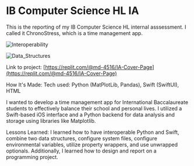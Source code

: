 # IB Computer Science HL IA

This is the reporting of my IB Computer Science HL internal asssessment. I called it ChronoStress, which is a time management app.

![Interoperability](https://github.com/user-attachments/assets/9e32f8f6-39c0-4adf-adcf-357ae583ebe9)

![Data_Structures](https://github.com/user-attachments/assets/25250c26-bcbf-4d2e-b958-4e4e3d769666)

Link to project: [https://replit.com/@md-4516/IA-Cover-Page](https://replit.com/@md-4516/IA-Cover-Page)

How It's Made:
Tech used: Python (MatPlotLib, Pandas), Swift (SwiftUI), HTML

I wanted to develop a time management app for International Baccalaureate students to effectively balance their school and personal lives. I utilized a Swift-based iOS interface and a Python backend for data analysis and storage using libraries like Matplotlib.

Lessons Learned:
I learned how to have interoperable Python and Swift, combine two data structures, configure system files, configure environmental variables, utilize property wrappers, and use unwrapped optionals. Additionally, I learned how to design and report on a programming project.
